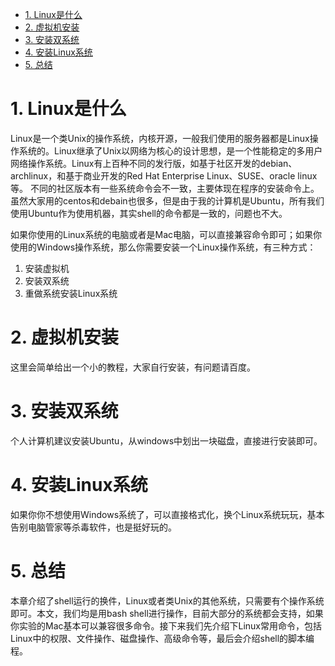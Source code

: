 <!-- TOC -->

- [1. Linux是什么](#1-linux是什么)
- [2. 虚拟机安装](#2-虚拟机安装)
- [3. 安装双系统](#3-安装双系统)
- [4. 安装Linux系统](#4-安装linux系统)
- [5. 总结](#5-总结)

<!-- /TOC -->
# 1. Linux是什么

Linux是一个类Unix的操作系统，内核开源，一般我们使用的服务器都是Linux操作系统的。Linux继承了Unix以网络为核心的设计思想，是一个性能稳定的多用户网络操作系统。Linux有上百种不同的发行版，如基于社区开发的debian、archlinux，和基于商业开发的Red Hat Enterprise Linux、SUSE、oracle linux等。
不同的社区版本有一些系统命令会不一致，主要体现在程序的安装命令上。虽然大家用的centos和debain也很多，但是由于我的计算机是Ubuntu，所有我们使用Ubuntu作为使用机器，其实shell的命令都是一致的，问题也不大。

如果你使用的Linux系统的电脑或者是Mac电脑，可以直接兼容命令即可；如果你使用的Windows操作系统，那么你需要安装一个Linux操作系统，有三种方式：
1. 安装虚拟机
2. 安装双系统
3. 重做系统安装Linux系统

# 2. 虚拟机安装

这里会简单给出一个小的教程，大家自行安装，有问题请百度。

# 3. 安装双系统

个人计算机建议安装Ubuntu，从windows中划出一块磁盘，直接进行安装即可。

# 4. 安装Linux系统

如果你你不想使用Windows系统了，可以直接格式化，换个Linux系统玩玩，基本告别电脑管家等杀毒软件，也是挺好玩的。

# 5. 总结

本章介绍了shell运行的换件，Linux或者类Unix的其他系统，只需要有个操作系统即可。本文，我们均是用bash shell进行操作，目前大部分的系统都会支持，如果你实验的Mac基本可以兼容很多命令。接下来我们先介绍下Linux常用命令，包括Linux中的权限、文件操作、磁盘操作、高级命令等，最后会介绍shell的脚本编程。
